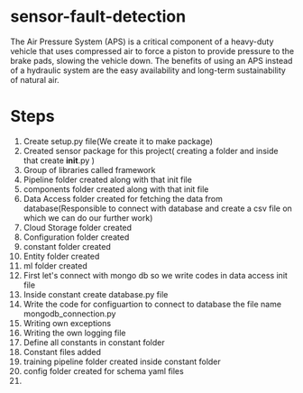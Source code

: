 # sensor-fault-detection
The Air Pressure System (APS) is a critical component of a heavy-duty vehicle that uses compressed air to force a piston to provide pressure to the brake pads, slowing the vehicle down. The benefits of using an APS instead of a hydraulic system are the easy availability and long-term sustainability of natural air.
# Steps
1. Create setup.py file(We create it to make package)
2. Created sensor package for this project(
    creating a folder and inside that create __init__.py
)
3. Group of libraries called framework
4. Pipeline folder created along with that init file
5. components folder created along with that init file
6. Data Access folder created for fetching the data from database(Responsible to connect with database and create a csv file on which we can do our further work)
7. Cloud Storage folder created
8. Configuration folder created
9. constant folder created
10. Entity folder created
11. ml folder created
12. First let's connect with mongo db so we write codes in data access init file
13. Inside constant create database.py file 
14. Write the code for configuartion to connect to database the file name mongodb_connection.py
15. Writing own exceptions
16. Writing the own logging file
17. Define all constants in constant folder
18. Constant files added
19. training pipeline folder created inside constant folder
20. config folder created for schema yaml files
21. 





